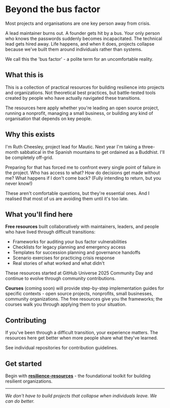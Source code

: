 # Beyond the bus factor

Most projects and organisations are one key person away from crisis.

A lead maintainer burns out. A founder gets hit by a bus. Your only person who knows the passwords suddenly becomes incapacitated. The technical lead gets hired away. Life happens, and when it does, projects collapse because we've built them around individuals rather than systems.

We call this the 'bus factor' - a polite term for an uncomfortable reality.

## What this is

This is a collection of practical resources for building resilience into projects and organizations. Not theoretical best practices, but battle-tested tools created by people who have actually navigated these transitions.

The resources here apply whether you're leading an open source project, running a nonprofit, managing a small business, or building any kind of organisation that depends on key people.

## Why this exists

I'm Ruth Cheesley, project lead for Mautic. Next year I'm taking a three-month sabbatical in the Spanish mountains to get ordained as a Buddhist. I'll be completely off-grid.

Preparing for that has forced me to confront every single point of failure in the project. Who has access to what? How do decisions get made without me? What happens if I don't come back? (Fully intending to return, but you never know!)

These aren't comfortable questions, but they're essential ones. And I realised that most of us are avoiding them until it's too late.

## What you'll find here

**Free resources** built collaboratively with maintainers, leaders, and people who have lived through difficult transitions:

* Frameworks for auditing your bus factor vulnerabilities
* Checklists for legacy planning and emergency access
* Templates for succession planning and governance handoffs
* Scenario exercises for practicing crisis response
* Real stories of what worked and what didn't

These resources started at GitHub Universe 2025 Community Day and continue to evolve through community contributions.

**Courses** (coming soon) will provide step-by-step implementation guides for specific contexts - open source projects, nonprofits, small businesses, community organizations. The free resources give you the frameworks; the courses walk you through applying them to your situation.

## Contributing

If you've been through a difficult transition, your experience matters. The resources here get better when more people share what they've learned.

See individual repositories for contribution guidelines.

## Get started

Begin with **[resilience-resources](https://github.com/beyond-the-bus-factor/resilience-resources)** - the foundational toolkit for building resilient organizations.

---

*We don't have to build projects that collapse when individuals leave. We can do better.*
